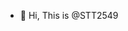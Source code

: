 - 👋 Hi, This is @STT2549

<!---
STT2549/STT2549 is a ✨ special ✨ repository because its `README.md` (this file) appears on your GitHub profile.
You can click the Preview link to take a look at your changes.
--->
